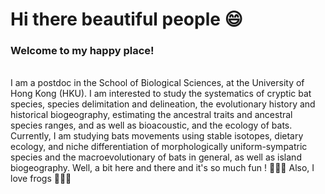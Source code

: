 # Hi there beautiful people 😄 
### Welcome to my happy place!
<br />
I am a postdoc in the School of Biological Sciences, at the University of Hong Kong (HKU). I am interested to study the systematics of cryptic bat species, species delimitation and delineation, the evolutionary history and historical biogeography, estimating the ancestral traits and ancestral species ranges, and as well as bioacoustic, and the ecology of bats. Currently, I am studying bats movements using stable isotopes, dietary ecology, and niche differentiation of morphologically uniform-sympatric species and the macroevolutionary of bats in general, as well as island biogeography. Well, a bit here and there and it's so much fun ! 🦇🦇🦇 Also, I love frogs 🐸🐸🐸
<br />




